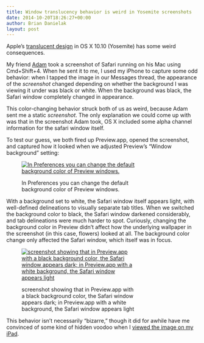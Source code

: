 ```yaml
---
title: Window translucency behavior is weird in Yosemite screenshots
date: 2014-10-20T18:26:27+00:00
author: Brian Danielak
layout: post
---
```

Apple&#8217;s [translucent design](http://www.apple.com/osx/design/) in OS X 10.10 (Yosemite) has some weird consequences.

My friend [Adam](http://alloy-d.net/) took a screenshot of Safari running on his Mac using Cmd+Shift+4. When he sent it to me, I used my iPhone to capture some odd behavior: when I tapped the image in our Messages thread, the appearance of the _screenshot_ changed depending on whether the background I was viewing it under was black or white. When the background was black, the Safari window completely changed in appearance.



This color-changing behavior struck both of us as weird, because Adam sent me a static _screenshot_. The only explanation we could come up with was that in the screenshot Adam took, OS X included some alpha channel information for the safari window itself.

To test our guess, we both fired up Preview.app, opened the screenshot, and captured how it looked when we adjusted Preview&#8217;s &#8220;Window background&#8221; setting:<figure id="attachment_103" style="width: 300px" class="wp-caption alignnone">

[<img src="http://i0.wp.com/BrianDK.com/wp-content/uploads/2014/10/Preview_app_settings-300x148.png?fit=300%2C148" alt="In Preferences you can change the default background color of Preview windows." class="size-medium wp-image-103" srcset="http://i2.wp.com/BrianDK.com/wp-content/uploads/2014/10/Preview_app_settings.png?resize=300%2C148 300w, http://i2.wp.com/BrianDK.com/wp-content/uploads/2014/10/Preview_app_settings.png?w=462 462w" sizes="(max-width: 300px) 85vw, 300px" data-recalc-dims="1" />](http://i2.wp.com/BrianDK.com/wp-content/uploads/2014/10/Preview_app_settings.png)<figcaption class="wp-caption-text">In Preferences you can change the default background color of Preview windows.</figcaption></figure>

With a background set to white, the Safari window itself appears light, with well-defined delineations to visually separate tab titles. When we switched the background color to black, the Safari window darkened considerably, and tab delineations were much harder to spot. Curiously, changing the background color in Preview didn&#8217;t affect how the underlying wallpaper in the screenshot (in this case, flowers) looked at all. The background color change only affected the Safari window, which itself was in focus.<figure id="attachment_104" style="width: 300px" class="wp-caption alignnone">

[<img src="http://i1.wp.com/BrianDK.com/wp-content/uploads/2014/10/2014-10-20-yosemite-screenshot-translucency-300x225.jpg?fit=300%2C225" alt="screenshot showing that in Preview.app with a black background color, the Safari window appears dark; in Preview.app with a white background, the Safari window appears light" class="size-medium wp-image-104" srcset="http://i0.wp.com/BrianDK.com/wp-content/uploads/2014/10/2014-10-20-yosemite-screenshot-translucency.jpg?resize=300%2C225 300w, http://i0.wp.com/BrianDK.com/wp-content/uploads/2014/10/2014-10-20-yosemite-screenshot-translucency.jpg?w=1024 1024w" sizes="(max-width: 300px) 85vw, 300px" data-recalc-dims="1" />](http://i0.wp.com/BrianDK.com/wp-content/uploads/2014/10/2014-10-20-yosemite-screenshot-translucency.jpg)<figcaption class="wp-caption-text">screenshot showing that in Preview.app with a black background color, the Safari window appears dark; in Preview.app with a white background, the Safari window appears light</figcaption></figure>

This behavior isn&#8217;t necessarily &#8220;bizarre,&#8221; though it did for awhile have me convinced of some kind of hidden voodoo when I [viewed the image on my iPad](https://vimeo.com/109505755).

